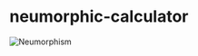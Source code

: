 # neumorphic-calculator
![Neumorphism](https://user-images.githubusercontent.com/40804626/125191896-625f0980-e262-11eb-8d6a-a884e59d2d36.png)
